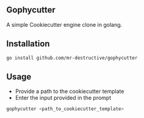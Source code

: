 ## Gophycutter

A simple Cookiecutter engine clone in golang.

## Installation


```bash
go install github.com/mr-destructive/gophycutter
```

## Usage

- Provide a path to the cookiecutter template
- Enter the input provided in the prompt

```bash
gophycutter <path_to_cookiecutter_template>
```

